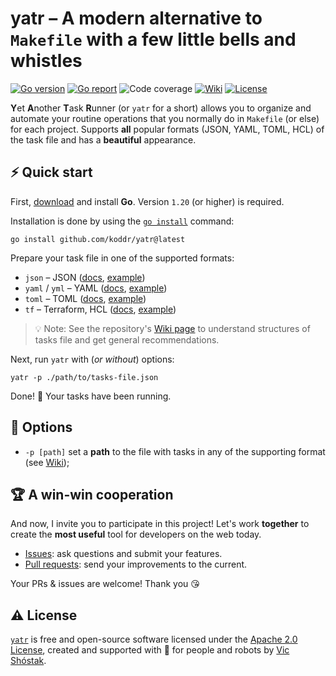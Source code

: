 # yatr – A modern alternative to `Makefile` with a few little bells and whistles

[![Go version][go_version_img]][yatr_go_dev_url]
[![Go report][go_report_img]][go_report_url]
![Code coverage][code_coverage_img]
[![Wiki][wiki_img]][wiki_url]
[![License][license_img]][license_url]

**Y**et **A**nother **T**ask **R**unner (or `yatr` for a short) allows 
you to organize and automate your routine operations that you normally do in 
`Makefile` (or else) for each project. Supports **all** popular formats (JSON, 
YAML, TOML, HCL) of the task file and has a **beautiful** appearance.

## ⚡️ Quick start

First, [download][go_download] and install **Go**. Version `1.20` (or higher)
is required.

Installation is done by using the [`go install`][go_install] command:

```console
go install github.com/koddr/yatr@latest
```

Prepare your task file in one of the supported formats:

- `json` – JSON ([docs][json_docs_url], [example][json_example_file])
- `yaml` / `yml` – YAML ([docs][yaml_docs_url], [example][yaml_example_file])
- `toml` – TOML ([docs][toml_docs_url], [example][toml_example_file])
- `tf` – Terraform, HCL ([docs][tf_docs_url], [example][tf_example_file])

> 💡 Note: See the repository's [Wiki page][wiki_url] to understand
> structures of tasks file and get general recommendations.

Next, run `yatr` with (_or without_) options:

```console
yatr -p ./path/to/tasks-file.json
```

Done! 🎉 Your tasks have been running.

## 🧩 Options

- `-p [path]` set a **path** to the file with tasks in any of the supporting 
  format (see [Wiki][wiki_tasks_file_url]);

## 🏆 A win-win cooperation

And now, I invite you to participate in this project! Let's work **together** to
create the **most useful** tool for developers on the web today.

- [Issues][yatr_issues_url]: ask questions and submit your features.
- [Pull requests][yatr_pull_request_url]: send your improvements to the current.

Your PRs & issues are welcome! Thank you 😘

## ⚠️ License

[`yatr`][yatr_url] is free and open-source software licensed under the
[Apache 2.0 License][license_url], created and supported with 🩵 for people and
robots by [Vic Shóstak][author].

[go_download]: https://golang.org/dl/
[go_install]: https://golang.org/cmd/go/#hdr-Compile_and_install_packages_and_dependencies
[go_version_img]: https://img.shields.io/badge/Go-1.20+-00ADD8?style=for-the-badge&logo=go
[go_report_img]: https://img.shields.io/badge/Go_report-A+-success?style=for-the-badge&logo=none
[go_report_url]: https://goreportcard.com/report/github.com/koddr/yatr
[code_coverage_img]: https://img.shields.io/badge/code_coverage-in_progress-success?style=for-the-badge&logo=none
[wiki_img]: https://img.shields.io/badge/docs-wiki_page-blue?style=for-the-badge&logo=none
[wiki_url]: https://github.com/koddr/yatr/wiki
[wiki_tasks_file_url]: https://github.com/koddr/yatr/wiki#file-with-tasks
[json_docs_url]: https://www.json.org/json-en.html
[json_example_file]: https://github.com/koddr/yatr/blob/main/examples/tasks.json
[yaml_docs_url]: https://yaml.org/
[yaml_example_file]: https://github.com/koddr/yatr/blob/main/examples/tasks.yaml
[toml_docs_url]: https://toml.io/en/
[toml_example_file]: https://github.com/koddr/yatr/blob/main/examples/tasks.toml
[tf_docs_url]: https://developer.hashicorp.com/terraform/language/syntax/configuration
[tf_example_file]: https://github.com/koddr/yatr/blob/main/examples/tasks.tf
[license_img]: https://img.shields.io/badge/license-Apache_2.0-red?style=for-the-badge&logo=none
[license_url]: https://github.com/koddr/yatr/blob/main/LICENSE
[yatr_url]: https://github.com/koddr/yatr
[yatr_go_dev_url]: https://pkg.go.dev/github.com/koddr/yatr
[yatr_issues_url]: https://github.com/koddr/yatr/issues
[yatr_pull_request_url]: https://github.com/koddr/yatr/pulls
[author]: https://github.com/koddr
